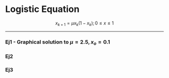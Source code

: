 # Logistic Equation

$$x_{k+1}=\mu x_k(1-x_k);	0\leq x\leq 1$$

---

### Ej1 - Graphical solution to  $\mu=2.5,x_o=0.1$

### Ej2

### Ej3

